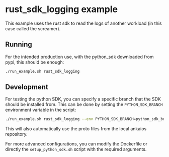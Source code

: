 # rust_sdk_logging example

This example uses the rust sdk to read the logs of another workload (in this case called the screamer).

## Running

For the intended production use, with the python_sdk downloaded from pypi, this should be enough:

``` bash
./run_example.sh rust_sdk_logging
```

## Development

For testing the python SDK, you can specify a specific branch that the SDK should be installed from. This can be done by setting the `PYTHON_SDK_BRANCH` environment variable in the script:

``` bash
./run_example.sh rust_sdk_logging --env PYTHON_SDK_BRANCH=python_sdk_branch
```

This will also automatically use the proto files from the local ankaios repository.

For more advanced configurations, you can modify the Dockerfile or directly the `setup_python_sdk.sh` script with the required arguments.
